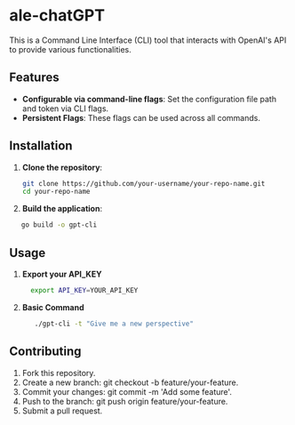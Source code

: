 # ale-chatGPT
This is a Command Line Interface (CLI) tool that interacts with OpenAI's API to provide various functionalities.

## Features

- **Configurable via command-line flags**: Set the configuration file path and token via CLI flags.
- **Persistent Flags**: These flags can be used across all commands.

## Installation

1. **Clone the repository**:
   ```bash
   git clone https://github.com/your-username/your-repo-name.git
   cd your-repo-name
   ```
2.  **Build the application**:
   ```bash
      go build -o gpt-cli
   ```

## Usage
1. **Export your API_KEY**
   ```bash
     export API_KEY=YOUR_API_KEY
   ```
2. **Basic Command**
   ```bash
      ./gpt-cli -t "Give me a new perspective"
   ```

## Contributing
1. Fork this repository.
2. Create a new branch: git checkout -b feature/your-feature.
3. Commit your changes: git commit -m 'Add some feature'.
4. Push to the branch: git push origin feature/your-feature.
5. Submit a pull request.